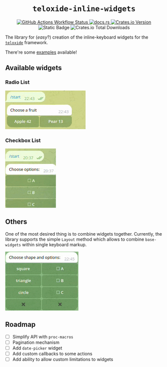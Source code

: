 <div align="center">
  <h1><code>teloxide-inline-widgets</code></h1>

  <a href="https://github.com/syrtcevvi/teloxide-inline-widgets/actions/workflows/ci.yml">
    <img alt="GitHub Actions Workflow Status" src="https://github.com/syrtcevvi/teloxide-inline-widgets/actions/workflows/ci.yml/badge.svg">
  </a>
  <a href="https://docs.rs/teloxide-inline-widgets/latest/teloxide_inline_widgets/">
    <img alt="docs.rs" src="https://img.shields.io/docsrs/teloxide-inline-widget">
  </a>
  <a href="https://crates.io/crates/teloxide-inline-widgets">
    <img alt="Crates.io Version" src="https://img.shields.io/crates/v/teloxide-inline-widgets">
  </a>
  <img alt="Static Badge" src="https://img.shields.io/badge/teloxide-0.12.2-orange">
  <img alt="Crates.io Total Downloads" src="https://img.shields.io/crates/d/teloxide-inline-widgets">
</div>

The library for (*easy*?) creation of the inline-keyboard widgets for the [`teloxide`](https://github.com/teloxide/teloxide) framework.

There're some [examples](crates/teloxide-inline-widgets/examples/README.md) available!

## Available widgets
### Radio List
![radio list example](crates/teloxide-inline-widgets/examples/media/radio_list.gif)

### Checkbox List
![checkbox list example](crates/teloxide-inline-widgets/examples/media/checkbox_list.gif)

## Others
One of the most desired thing is to combine widgets together. Currently, the library supports the simple `Layout` method which allows to combine `base-widgets` within single keyboard markup.

![multiple widgets](crates/teloxide-inline-widgets/examples/media/multiple_widgets.gif)

## Roadmap
- [ ] Simplify API with `proc-macros`
- [ ] Pagination mechanism
- [ ] Add `date-picker` widget
- [ ] Add custom callbacks to some actions
- [ ] Add ability to allow custom limitations to widgets